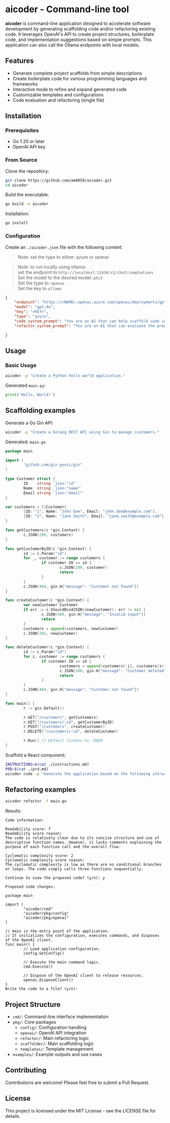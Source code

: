 # aicoder - Command-line tool

**aicoder** is command-line application designed to accelerate software development by generating scaffolding code and/or refactoring existing code. It leverages OpenAI's API to create project structures, boilerplate code, and implementation suggestions based on simple prompts. This application can also call the Ollama endpoints with local models.

## Features

- Generate complete project scaffolds from simple descriptions
- Create boilerplate code for various programming languages and frameworks
- Interactive mode to refine and expand generated code
- Customizable templates and configurations
- Code evaluation and refactoring (single file)

## Installation

### Prerequisites

- Go 1.20 or later
- OpenAI API key

### From Source

Clone the repository:

```bash
git clone https://github.com/am8850/aicoder.git
cd aicoder
```

Build the executable:

```bash
go build -o aicoder
```

Installation:

```bash
go install
```

### Configuration

Create an `./aicoder.json` file with the following content:

> Note: set the type to either: azure or openai

> Note: to run locally using ollama:<br>set the endpoint to `http://localhost:11434/v1/chat/completions`
<br>Set the model to the desired model: `phi3`
<br>Set the type to: `openai`
<br>Set the key to `ollama`

```json
{
    "endpoint": "https://<NAME>.openai.azure.com/openai/deployments/gpt-4o/chat/completions?api-version=2025-01-01-preview",
    "model": "gpt-4o",
    "key": "<KEY>",
    "type": "azure",
    "code_system_prompt": "You are an AI that can help scaffold code in any programming language.\n\nRules:\n- If the user requests something not related to scaffold code, do not generate any code.\n- Do your best to make the code very usable from the start.\n\nNo prologue or epilogue.\n\nRespond in the following JSON format:\n{\"files\":[\n{ \"filepath\":\"main.py\", \"code\":\"print('Hello World')\" }\n]}",
    "refactor_system_prompt": "You are an AI that can evaluate the programming code for readability and cyclomatic complexity. \n\nRules:\n- Code can be in any programming language.\n- Provide a readability score from 1 to 10 with 10 being very clear.\n- Provide a cyclomatic complexity score from 1 to 10 with 10 being very complex.\n- Provide the reasons for the scores. \n- Generate version of the code that includes the proposed changes to improve readability and cyclomatic compexity. Do your best to provde the best possible version of the code. Add missing comments to the functions.\n- The code should be in ISO-8859-1 encoding.\n- No prologue or epilogue.\n- Output in the following JSON format only:\n\n{\n\"readability_score\":0,\n\"readability_reason\":\"\",\n\"cyclomatic_score\":0,\n\"cyclomatic_reason\":\"\",\n\"improved_code\":\"import os\nmsg=\"Hello World\"\nprint(msg)\",\n}"

}
```

## Usage

### Basic Usage

```bash
aicoder -p "Create a Python hello world application."
```

Generated `main.py`:

```python
print('Hello, World!')
```

## Scaffolding examples

Generate a Go Gin API:

```bash
aicoder -p "Create a Golang REST API using Gin to manage customers."
```

Generated: `main.go`

```go
package main

import (
        "github.com/gin-gonic/gin"
)

type Customer struct {
        ID    string `json:"id"`
        Name  string `json:"name"`
        Email string `json:"email"`
}

var customers = []Customer{
        {ID: "1", Name: "John Doe", Email: "john.doe@example.com"},
        {ID: "2", Name: "Jane Smith", Email: "jane.smith@example.com"},
}

func getCustomers(c *gin.Context) {
        c.JSON(200, customers)
}

func getCustomerByID(c *gin.Context) {
        id := c.Param("id")
        for _, customer := range customers {
                if customer.ID == id {
                        c.JSON(200, customer)
                        return
                }
        }
        c.JSON(404, gin.H{"message": "Customer not found"})
}

func createCustomer(c *gin.Context) {
        var newCustomer Customer
        if err := c.ShouldBindJSON(&newCustomer); err != nil {
                c.JSON(400, gin.H{"message": "Invalid input"})
                return
        }
        customers = append(customers, newCustomer)
        c.JSON(201, newCustomer)
}

func deleteCustomer(c *gin.Context) {
        id := c.Param("id")
        for i, customer := range customers {
                if customer.ID == id {
                        customers = append(customers[:i], customers[i+1:]...)
                        c.JSON(200, gin.H{"message": "Customer deleted"})
                        return
                }
        }
        c.JSON(404, gin.H{"message": "Customer not found"})
}

func main() {
        r := gin.Default()

        r.GET("/customers", getCustomers)
        r.GET("/customers/:id", getCustomerByID)
        r.POST("/customers", createCustomer)
        r.DELETE("/customers/:id", deleteCustomer)

        r.Run() // Default listens on :8080
}
```

Scaffold a React component:

```bash
INSTRUCTIONS=$(cat ./instructions.md)
PRD=$(cat ./prd.md)
aicoder code -p "Generate the application based on the following intructions and product specifications: $INSTRUCTIONS $PRD"
```

## Refactoring examples

```bash
aicoder refactor -f main.go
```

Results
```text
Code information:

Readability score: 7
Readability score reason:
The code is relatively clear due to its concise structure and use of descriptive function names. However, it lacks comments explaining the purpose of each function call and the overall flow.

Cyclomatic complexity score: 2
Cyclomatic complexity score reason:
The cyclomatic complexity is low as there are no conditional branches or loops. The code simply calls three functions sequentially.

Continue to view the proposed code? (y/n): y

Proposed code changes:

package main

import (
        "aicoder/cmd"
        "aicoder/pkg/config"
        "aicoder/pkg/openai"
)

// main is the entry point of the application.
// It initializes the configuration, executes commands, and disposes of the OpenAI client.
func main() {
        // Load application configuration.
        config.GetConfig()

        // Execute the main command logic.
        cmd.Execute()

        // Dispose of the OpenAI client to release resources.
        openai.DisposeClient()
}
Write the code to a file? (y/n):
```


## Project Structure

- `cmd/`: Command-line interface implementation
- `pkg/`: Core packages
  - `config/`: Configuration handling
  - `openai/`: OpenAI API integration
  - `refactor/`: Main refactoring logic
  - `scaffolder/`: Main scaffolding logic  
  - `templates/`: Template management
- `examples/`: Example outputs and use cases

## Contributing

Contributions are welcome! Please feel free to submit a Pull Request.

## License

This project is licensed under the MIT License - see the LICENSE file for details.
